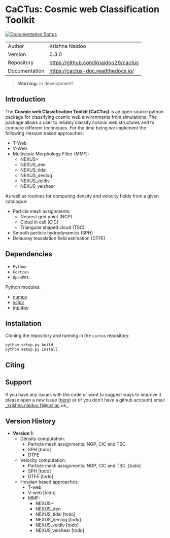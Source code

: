# CaCTus: Cosmic web Classification Toolkit

[![Documentation Status](https://readthedocs.org/projects/cactus-doc/badge/?version=latest)](https://cactus-doc.readthedocs.io/en/latest/?badge=latest)

|               |                                       |
|---------------|---------------------------------------|
| Author        | Krishna Naidoo                        |               
| Version       | 0.3.0                                 |
| Repository    | https://github.com/knaidoo29/cactus   |
| Documentation | https://cactus-doc.readthedocs.io/    |

> **_Warning:_** In development!

## Introduction

The **Cosmic web Classification Toolkit (CaCTus)** is an open source python package for classifying cosmic web environments from simulations. The package allows a user to reliably classify cosmic web structures and to compare different techniques. For the time being we implement the following Hessian based approaches:

* T-Web
* V-Web
* Multiscale Morphology Filter (MMF):
  * NEXUS+
  * NEXUS_den
  * NEXUS_tidal
  * NEXUS_denlog
  * NEXUS_veldiv
  * NEXUS_velshear

As well as routines for computing density and velocity fields from a given catalogue:

* Particle mesh assignments:
  * Nearest grid point (NGP)
  * Cloud in cell (CIC)
  * Triangular shaped cloud (TSC)
* Smooth particle hydrodynamics (SPH)
* Delaunay tesselation field estimation (DTFE)

## Dependencies

* `Python`
* `Fortran`
* `OpenMPI`.

Python modules:

* [numpy](http://www.numpy.org/)
* [scipy](https://scipy.org/)
* [mpi4py](https://mpi4py.readthedocs.io/en/stable/)

## Installation

Cloning the repository and running in the `cactus` repository:
```
python setup.py build
python setup.py install
```

## Citing

## Support

If you have any issues with the code or want to suggest ways to improve it please
open a new issue ([here](https://github.com/knaidoo29/cactus/issues)) or (if you
don't have a github account) email _krishna.naidoo.11@ucl.ac.uk_.

## Version History

* **Version 1**:
  * Density computation:
    * Particle mesh assignments: NGP, CIC and TSC.
    * SPH [todo]
    * DTFE
  * Velocity computation:
    * Particle mesh assignments: NGP, CIC and TSC. [todo]
    * SPH [todo]
    * DTFE [todo]
  * Hessian based approaches:
    * T-web
    * V-web [todo]
    * MMF:
      * NEXUS+
      * NEXUS_den
      * NEXUS_tidal [todo]
      * NEXUS_denlog [todo]
      * NEXUS_veldiv [todo]
      * NEXUS_velshear [todo]
